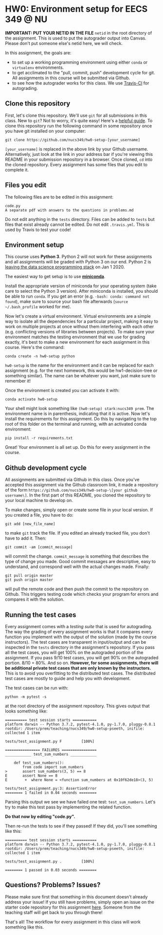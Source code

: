 # HW0: Environment setup for EECS 349 @ NU

**IMPORTANT: PUT YOUR NETID IN THE FILE** `netid` in the root directory of the assignment. 
This is used to put the autograder output into Canvas. Please don't put someone else's netid 
here, we will check.

In this assignment, the goals are:
- to set up a working programming environment using either `conda` or `virtualenv` environments.
- to get acclimated to the "pull, commit, push" development cycle for git. All assignments in this course will be submitted via Github.
- to see how the autograder works for this class. We use [Travis-CI](http://travis-ci.com) for autograding.

## Clone this repository

First, let's clone this repository. We'll use `git` for all submissions in this class. New to `git`? Not to worry, it's quite easy! Here's a [helpful guide](https://guides.github.com/activities/hello-world/). To clone this repository run the following command in some repository once you have git installed on your computer:

``git clone https://github.com/nucs349/hw0-setup-[your_username]``

`[your_username]` is replaced in the above link by your Github username. Alternatively, just look at the link in your address bar if you're viewing this README in your submission repository in a browser. Once cloned, `cd` into the cloned repository. Every assignment has some files that you edit to complete it. 

## Files you edit

The following files are to be edited in this assignment:

```
code.py
A separate pdf with answers to the questions in problems.md
```

Do not edit anything in the `tests` directory. Files can be added to `tests` but files that exist already cannot be edited. Do not edit `.travis.yml`. This is used by Travis to test your code! 

## Environment setup

This course uses **Python 3**. Python 2 will not work for these assignments and all assignments will be graded with Python 3 on our end. Python 2 is [leaving the data science programming stack](https://pythonclock.org/) on Jan 1 2020.

The easiest way to get setup is to use [**miniconda**](https://conda.io/miniconda.html). 

Install the appropriate version of miniconda for your operating system (take care to select the Python 3 version). After miniconda is installed, you should be able to run `conda`. If you get an error (e.g. `-bash: conda: command not found`), make sure to source your bash file afterwards (`source ~/.bash_profile` worked for me). 

Now let's create a virtual environment. Virtual environments are a simple way to isolate all the dependencies for a particular project, making it easy to work on multiple projects at once without them interfering with each other (e.g. conflicting versions of libraries between projects). To make sure your environment matches the testing environment that we use for grading exactly, it's best to make a new environment for each assignment in this course. Here's the command:

``conda create -n hw0-setup python``

`hw0-setup` is the name for the environment and it can be replaced for each assignment (e.g. for the next homework, this would be hw1-decision-tree or something similar). The name can be whatever you want, just make sure to remember it!

Once the environment is created you can activate it with:

``conda activate hw0-setup``

Your shell might look something like `(hw0-setup) stark:nucs349 prem`. The environment name is in parenthesis, indicating that it is active. Now let's install the requirements for this assignment. Do this by navigating to the top root of this folder on the terminal and running, with an activated conda environment:

``pip install -r requirements.txt``

Great! Your environment is all set up. Do this for every assignment in the course.

## Github development cycle

All assignments are submitted via Github in this class. Once you've accepted this assignment via the Github classroom link, it made a repository of the form `https://github.com/nucs349/hw0-setup-\[your github username\]`. In the first part of this README, you cloned the repository to your local machine to develop on.

To make changes, simply open or create some file in your local version. If you created a file, you have to do:

``git add [new_file_name]`` 

to make `git` track the file. If you edited an already tracked file, you don't have to add it. Then:

``git commit -am [commit_message]``

will commit the change. `commit_message` is something that describes the type of change you made. Good commit messages are descriptive, easy to understand, and correspond well with the actual changes made. Finally:

```
git pull origin master
git push origin master
```

will pull the remote code and then push the commit to the repository on Github. This triggers testing code which checks your program for errors and compares it with the solution.

## Running the test cases

Every assignment comes with a *testing suite* that is used for autograding. The way the grading of every assignment works is that it compares every function you implement with the output of the solution (made by the course instructors). The test cases are transparent in input/output and can be inspected in the `tests` directory in the assignment's repository. If you pass all the test cases, you will get 100% on the autograded portion of the assignment. If you pass 9/10 test cases, you will get 90% on the autograded portion. 8/10 = 80%. And so on. **However, for some assignments, there will be additional private test cases that are only known by the instructors.**  This is to avoid you overfitting to the distributed test cases. The distributed test cases are mostly to guide and help you with development.

The test cases can be run with:

``python -m pytest -s``

at the root directory of the assignment repository. This gives output that looks something like:

```
========== test session starts ===========
platform darwin -- Python 3.7.2, pytest-4.1.0, py-1.7.0, pluggy-0.8.1
rootdir: /Users/prem/teaching/nucs349/hw0-setup-pseeth, inifile:
collected 1 item

tests/test_assignment.py F         [100%]

================ FAILURES ================
____________ test_sum_numbers ____________

    def test_sum_numbers():
        from code import sum_numbers
>       assert sum_numbers(3, 5) == 8
E       assert None == 8
E        +  where None = <function sum_numbers at 0x10f62de18>(3, 5)

tests/test_assignment.py:3: AssertionError
======== 1 failed in 0.04 seconds ========
```

Parsing this output we see we have failed one test: `test_sum_numbers`. Let's try to make this test pass by implementing the related function. 

**Do that now by editing "code.py".**

Then re-run the tests to see if they passed! If they did, you'll see something like this: 

```
========== test session starts ===========
platform darwin -- Python 3.7.2, pytest-4.1.0, py-1.7.0, pluggy-0.8.1
rootdir: /Users/prem/teaching/nucs349/hw0-setup-pseeth, inifile:
collected 1 item

tests/test_assignment.py .         [100%]

======== 1 passed in 0.03 seconds ========
```

<!-- Next, let's get acquainted with the Travis-CI output which automatically runs the tests for you! For rapid development, it's better to run the tests on your own machine. -->

<!-- ## Getting automatic feedback on push

For peace of mind, it's good to know that your code also works on a different machine. Travis-CI will initialize a fresh machine, install all of the requirements needed for the assignment, and run the tests. It then gives a check or a cross depending on if the tests all passed or if some or all failed, respectively.

To view the output of travis, follow these steps:
1. Navigate to `https://github.com/NUCS349/hw0-setup-[your_username]/commits/master`
2. Here you'll see all of your commits. Next to each commit you will see an icon of either a green checkmark or a red X. Click the icon of the commit you wish to inspect.
3. A pop-up appears. Click through to 'Details'.
4. On this page you'll see the information given by Github regarding this commit and its corresponding run on Travis-CI. To inspect it further (and actually read the output of the test cases), click the link labeled `View more details on Travis CI` at the bottom of the page.
5. Scroll down and you'll see the output of the build process and of `python -m pytest`. If your local environment is set up properly, the output of `python -m pytest` on your machine will match perfectly with the run on Travis-CI.

## On writing using LaTeX
To write out math, it is helpful to use LaTeX code ([tutorial here](https://www.latex-tutorial.com/tutorials/amsmath/)). Every student repository has [Texify](https://github.com/apps/texify) installed in this class. Texify looks at any files in the repository of the form `*.tex.md`. These files have Tex run on them and the math expressions in those files are rendered. This happens automaticaly when you push to Github. For example, this document has some LaTeX code written out (check the corresponding `README.tex.md` in the top-level folder.) The tex corresponding to the following:

$$f_X \left({x}\right) = \dfrac 1 {\sigma \sqrt{2 \pi} } \, \exp \left({-\dfrac { \left({x - \mu}\right)^2} {2 \sigma^2} }\right)$$

can be seen, enclosed in double dollar signs. 
 -->

## Questions? Problems? Issues?

Please make sure first that something in this document doesn't already address your issue! If you still have problems, simply open an issue on the starter code repository for this assignment [here](https://github.com/NUCS349/hw0-setup/issues). Someone from the teaching staff will get back to you through there!

That's all! The workflow for every assignment in this class will work something like this.
